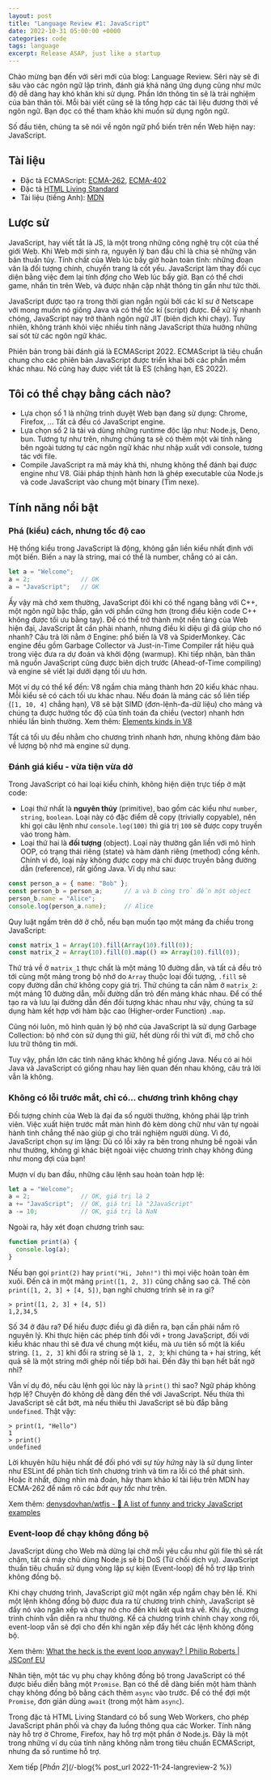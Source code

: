 ```yaml
---
layout: post
title: "Language Review #1: JavaScript"
date: 2022-10-31 05:00:00 +0000
categories: code
tags: language
excerpt: Release ASAP, just like a startup
---
```


Chào mừng bạn đến với sêri mới của blog: Language Review. Sêri này sẽ đi sâu
vào các ngôn ngữ lập trình, đánh giá khả năng ứng dụng cũng như mức độ dễ dàng
hay khó khăn khi sử dụng. Phần lớn thông tin sẽ là trải nghiệm của bản thân tôi.
Mỗi bài viết cũng sẽ là tổng hợp các tài liệu đương thời về ngôn ngữ.
Bạn đọc có thể tham khảo khi muốn sử dụng ngôn ngữ.

Số đầu tiên, chúng ta sẽ nói về ngôn ngữ phổ biến trên nền Web hiện nay: JavaScript.

## Tài liệu

- Đặc tả ECMAScript:
[ECMA-262](https://www.ecma-international.org/publications-and-standards/standards/ecma-262/),
[ECMA-402](https://www.ecma-international.org/publications-and-standards/standards/ecma-402/)
- Đặc tả [HTML Living Standard](https://html.spec.whatwg.org/multipage/)
- Tài liệu (tiếng Anh): [MDN](https://developer.mozilla.org/en-US/docs/Web/JavaScript)

## Lược sử

JavaScript, hay viết tắt là JS, là một trong những công nghệ trụ cột của thế
giới Web. Khi Web mới sinh ra, nguyên lý ban đầu chỉ là chia sẻ những văn bản
thuần túy. Tính chất của Web lúc bấy giờ hoàn toàn tĩnh: những đoạn văn là đối
tượng chính, chuyển trang là cốt yếu. JavaScript làm thay đổi cục diện bằng
việc đem lại tính _động_ cho Web lúc bấy giờ. Bạn có thể chơi game, nhắn tin
trên Web, và được nhận cập nhật thông tin gần như tức thời.

JavaScript được tạo ra trong thời gian ngắn ngủi bởi các kĩ sư ở Netscape với
mong muốn nó giống Java và có thể tốc kí (script) được. Để xử lý nhanh chóng,
JavaScript nay trở thành ngôn ngữ JIT (biên dịch khi chạy). Tuy nhiên, không
tránh khỏi việc nhiều tính năng JavaScript thừa hưởng những sai sót từ các ngôn ngữ khác.

Phiên bản trong bài đánh giá là ECMAScript 2022. ECMAScript là tiêu chuẩn chung
cho các phiên bản JavaScript được triển khai bởi các phần mềm khác nhau. Nó cũng
hay được viết tắt là ES (chẳng hạn, ES 2022).

## Tôi có thể chạy bằng cách nào?

- Lựa chọn số 1 là những trình duyệt Web bạn đang sử dụng: Chrome, Firefox, ...
Tất cả đều có JavaScript engine.
- Lựa chọn số 2 là tải và dùng những runtime độc lập như: Node.js, Deno, bun.
Tương tự như trên, nhưng chúng ta sẽ có thêm một vài tính năng bên ngoài tương
tự các ngôn ngữ khác như nhập xuất với console, tương tác với file.
- Compile JavaScript ra mã máy khả thi, nhưng không thể đánh bại được engine như V8.
Giải pháp thịnh hành hơn là ghép executable của Node.js và code JavaScript vào
chung một binary (Tìm nexe).

## Tính năng nổi bật

### Phá (kiểu) cách, nhưng tốc độ cao

Hệ thống kiểu trong JavaScript là động, không gắn liền kiểu nhất định với một
biến. Biến `a` nay là string, mai có thể là number, chẳng có ai cản.
```js 
let a = "Welcome";
a = 2;              // OK
a = "JavaScript";   // OK
```
Ấy vậy mà chớ xem thường, JavaScript đôi khi có thể ngang bằng với C++, một ngôn
ngữ bậc thấp, gần với phần cứng hơn (trong
điều kiện code C++ không được tối ưu bằng tay). Để có thể trở thành một nền
tảng của Web hiện đại, JavaScript ắt cần phải nhanh, nhưng điều kì diệu gì
đã giúp cho nó nhanh? Câu trả lời nằm ở Engine: phổ biến là V8 và SpiderMonkey.
Các engine đều gồm Garbage Collector và Just-in-Time Compiler rất hiệu quả trong việc
đưa ra dự đoán và khởi động (warmup). Khi tiếp nhận, bản thân mã nguồn JavaScript cũng được
biên dịch trước (Ahead-of-Time compiling) và engine sẽ viết lại dưới dạng tối ưu hơn.

Một ví dụ có thể kể đến: V8 ngầm chia mảng thành hơn 20 kiểu khác nhau. Mỗi
kiểu sẽ có cách tối ưu khác nhau. Nếu đoán là mảng các số liên tiếp
(`[1, 10, 4]` chẳng hạn), V8 sẽ bật SIMD (đơn-lệnh-đa-dữ liệu) cho mảng và chúng
ta được hưởng tốc độ của tính toán đa chiều (vector) nhanh hơn nhiều lần bình
thường. Xem thêm: [Elements kinds in V8](https://v8.dev/blog/elements-kinds)

Tất cá tối ưu đều nhằm cho chương trình nhanh hơn, nhưng không đảm bảo về lượng
bộ nhớ mà engine sử dụng.

### Đánh giá kiểu - vừa tiện vừa dở

Trong JavaScript có hai loại kiểu chính, không hiện diện trực tiếp ở mặt code:
- Loại thứ nhất là **nguyên thủy** (primitive),
bao gồm các kiểu như `number`, `string`, `boolean`. Loại này có đặc điểm dễ
copy (trivially copyable), nên khi gọi câu lệnh như `console.log(100)` thì
giá trị `100` sẽ được copy truyền vào trong hàm.
- Loại thứ hai là **đối tượng** (object). Loại này thường gắn liền với mô hình
OOP, có trạng thái riêng (state) và hàm dành riêng (method) cồng kềnh. Chính vì
đó, loại này không được copy mà chỉ được truyền bằng đường dẫn (reference),
rất giống Java. Ví dụ như sau:
```js
const person_a = { name: "Bob" };
const person_b = person_a;      // a và b cùng trỏ đến một object
person_b.name = "Alice";
console.log(person_a.name);     // Alice
```

Quy luật ngầm trên dở ở chỗ, nếu bạn muốn tạo một mảng đa chiều trong JavaScript:
```js
const matrix_1 = Array(10).fill(Array(10).fill(0));
const matrix_2 = Array(10).fill(0).map(() => Array(10).fill(0));
```
Thứ trả về ở `matrix_1` thực chất là một mảng 10 đường dẫn, và tất cả đều trỏ tới
cùng một mảng trong bộ nhớ do `Array` thuộc loại đối tượng, `.fill` sẽ copy đường
dẫn chứ không copy giá trị. Thứ chúng ta cần nằm ở `matrix_2`: một mảng 10 đường
dẫn, mỗi đường dẫn trỏ đến mảng khác nhau. Để có thể tạo ra và lưu lại đường dẫn
đến đối tượng khác nhau như vậy, chúng ta sử dụng hàm kết hợp với hàm bậc cao
(Higher-order Function) `.map`.

Cũng nói luôn, mô hình quản lý bộ nhớ của JavaScript là sử dụng Garbage Collection:
bộ nhớ còn sử dụng thì giữ, hết dùng rồi thì vứt đi, mở
chỗ cho lưu trữ thông tin mới.

Tuy vậy, phần lớn các tính năng khác không hề giống Java. Nếu có ai hỏi Java và
JavaScript có giống nhau hay liên quan đến nhau không, câu trả lời vẫn là không.

### Không có lỗi trước mắt, chỉ có... chương trình không chạy

Đối tượng chính của Web là đại đa số người thường, không phải lập trình viên.
Việc xuất hiện trước mắt màn hình đỏ kèm dòng chữ như văn tự ngoài hành tinh
chẳng thể nào giúp gì cho trải nghiệm người dùng. Vì đó, JavaScript chọn sự
im lặng: Dù có lỗi xảy ra bên trong nhưng bề ngoài vẫn như thường, không gì khác
biệt ngoài việc chương trình chạy không đúng như mong đợi của bạn!

Mượn ví dụ ban đầu, những câu lệnh sau hoàn toàn hợp lệ:

```js 
let a = "Welcome";
a = 2;              // OK, giá trị là 2
a += "JavaScript";  // OK, giá trị là "2JavaScript"
a -= 10;            // OK, giá trị là NaN
```

Ngoài ra, hãy xét đoạn chương trình sau:
```js
function print(a) {
  console.log(a);
}
```
Nếu bạn gọi `print(2)` hay `print("Hi, John!")` thì mọi việc hoàn toàn êm xuôi.
Đến cả in một mảng `print([1, 2, 3])` cũng chẳng sao cả. Thế còn
`print([1, 2, 3] + [4, 5])`, bạn nghĩ chương trình sẽ in ra gì?
```
> print([1, 2, 3] + [4, 5])
1,2,34,5
```
Số 34 ở đâu ra? Để hiểu được điều gì đã diễn ra, bạn cần phải nắm rõ nguyên lý.
Khi thực hiện các phép tính đối với `+` trong JavaScript, đối với
kiểu khác nhau thì sẽ đưa về chung một kiểu, mà ưu tiên số một là kiểu string.
`[1, 2, 3]` khi đổi ra string sẽ là `1, 2, 3`; khi chúng ta `+` hai string, kết
quả sẽ là một string mới ghép nối tiếp bởi hai. Đến đây thì bạn hết bất ngờ nhỉ?

Vẫn ví dụ đó, nếu câu lệnh gọi lúc này là `print()` thì sao? Ngữ pháp không hợp lệ?
Chuyện đó không dễ dàng đến thế với JavaScript.
Nếu thừa thì JavaScript sẽ cắt bớt, mà nếu thiếu thì JavaScript sẽ bù đắp bằng
`undefined`. Thật vậy:
```
> print(1, "Hello")
1
> print()
undefined
```

Lời khuyên hữu hiệu nhất để đối phó với sự _tùy hứng_ này là sử dụng
linter như ESLint đế phân tích tĩnh chương trình và tìm ra lỗi có thể phát sinh.
Hoặc ít nhất, đừng nhìn mà đoán, hãy tham khảo kĩ
tài liệu trên MDN hay ECMA-262 để nắm rõ các _bất quy tắc_ như trên.

Xem thêm: [denysdovhan/wtfjs - 🤪 A list of funny and tricky JavaScript examples](https://github.com/denysdovhan/wtfjs)

### Event-loop để chạy không đồng bộ

JavaScript dùng cho Web mà dừng lại chờ mỗi yêu cầu như gửi file thì sẽ rất chậm,
tất cả máy chủ dùng Node.js sẽ bị DoS (Từ chối dịch vụ). JavaScript thuần tiêu
chuẩn sử dụng vòng lặp sự kiện (Event-loop) để hỗ trợ lập trình không đồng bộ.

Khi chạy chương trình, JavaScript giữ một ngăn xếp ngầm chạy bên lề. Khi một
lệnh không đồng bộ được đưa ra từ chương trình chính, JavaScript sẽ đẩy nó vào
ngăn xếp và chạy nó cho đến khi kết quả trả về. Khi ấy, chương trình chính vẫn
diễn ra như thường. Kể cả chương trình chính chạy xong rồi, event-loop vẫn sẽ
đợi cho đến khi ngăn xếp đẩy hết các lệnh không đồng bộ.

Xem thêm:
[What the heck is the event loop anyway? | Philip Roberts | JSConf EU](https://youtu.be/8aGhZQkoFbQ)

Nhân tiện, một tác vụ phụ chạy không đồng bộ trong JavaScript có thể được biểu
diễn bằng một `Promise`. Bạn có thể dễ dàng biến một hàm thành chạy không đồng bộ
bằng cách thêm `async` vào trước. Để có thể đợi một `Promise`, đơn giản dùng `await`
(trong một hàm `async`).

Trong đặc tả HTML Living Standard có bổ sung Web Workers, cho phép JavaScript
phân phối và chạy đa luồng thông qua các Worker. Tính năng này hỗ trợ ở Chrome,
Firefox, hay hỗ trợ một phần ở Node.js. Đây là một trong những ví dụ của tính năng
không nằm trong tiêu chuẩn ECMAScript, nhưng đa số runtime hỗ trợ.

Xem tiếp [_Phần 2_](/-blog{% post_url 2022-11-24-langreview-2 %})